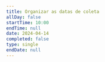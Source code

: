 ```yaml
---
title: Organizar as datas de coleta
allDay: false
startTime: 10:00
endTime: null
date: 2024-04-14
completed: false
type: single
endDate: null
---
```


